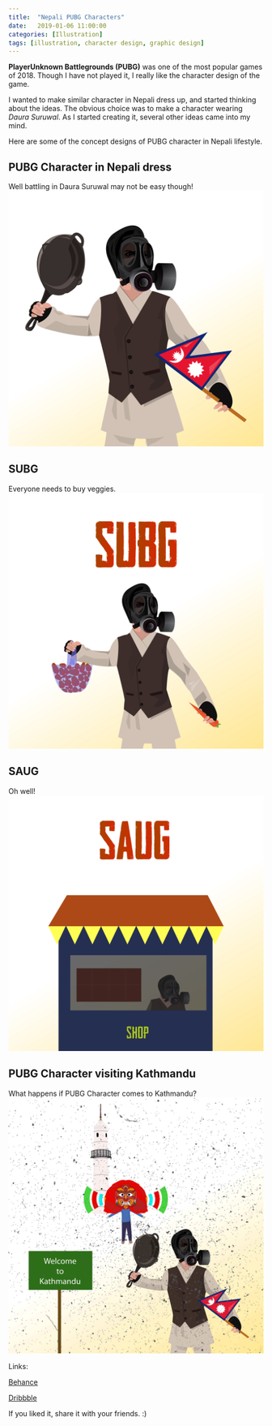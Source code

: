 ```yaml
---
title:  "Nepali PUBG Characters"
date:   2019-01-06 11:00:00
categories: [Illustration]
tags: [illustration, character design, graphic design]
---
```

**PlayerUnknown Battlegrounds (PUBG)** was one of the most popular games of 2018. Though I have not played it, I really like the character design of the game. 

I wanted to make similar character in Nepali dress up, and started thinking about the ideas. The obvious choice was to make a character wearing *Daura Suruwal*. As I started creating it, several other ideas came into my mind. 

Here are some of the concept designs of PUBG character in Nepali lifestyle.

## PUBG Character in Nepali dress
Well battling in Daura Suruwal may not be easy though!
<img src="/images/nepali-pubg-characters/nepali-pubg.jpg" alt="Nepali PUBG Character" /> 

## SUBG
Everyone needs to buy veggies.
<img src="/images/nepali-pubg-characters/subg.jpg" alt="Nepali PUBG Character" /> 

## SAUG
Oh well!
<img src="/images/nepali-pubg-characters/saug.jpg" alt="Nepali PUBG Character" /> 

## PUBG Character visiting Kathmandu
What happens if PUBG Character comes to Kathmandu?
<img src="/images/nepali-pubg-characters/ktm-pubg.jpg" alt="Nepali PUBG Character" /> 

Links: 

[Behance](https://www.behance.net/gallery/74485577/Nepali-PUBG-Character)

[Dribbble](https://dribbble.com/shots/5794015-Nepali-PUBG-Character)

If you liked it, share it with your friends. :)
